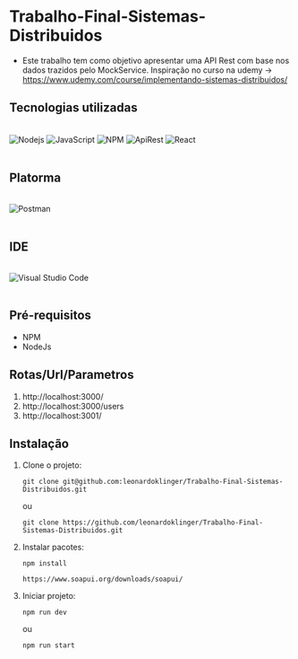 # Trabalho-Final-Sistemas-Distribuidos

- Este trabalho tem como objetivo apresentar uma API Rest com base nos dados trazidos pelo MockService. Inspiração no curso na udemy -> https://www.udemy.com/course/implementando-sistemas-distribuidos/

## Tecnologias utilizadas

<div style="display: inline_block"><br/>
    <img align="center" alt="Nodejs" src="https://img.shields.io/badge/Node.js-43853D?style=for-the-badge&logo=node.js&logoColor=white" />
    <img align="center" alt="JavaScript" src="https://img.shields.io/badge/JavaScript-F7DF1E?style=for-the-badge&logo=javascript&logoColor=black" />
    <img align="center" alt="NPM" src="https://img.shields.io/badge/npm-CB3837?style=for-the-badge&logo=npm&logoColor=white" />
    <img align="center" alt="ApiRest" src="https://img.shields.io/badge/API%20REST-B50BEC?style=for-the-badge&logo=apirest&logoColor=white" />
    <img align="center" alt="React" src="https://camo.githubusercontent.com/67a01fa7cf337616274f39c070a11638f2e65720e414ef55b8dd3f9c2a803b2a/68747470733a2f2f696d672e736869656c64732e696f2f7374617469632f76313f7374796c653d666f722d7468652d6261646765266d6573736167653d526561637426636f6c6f723d323232323232266c6f676f3d5265616374266c6f676f436f6c6f723d363144414642266c6162656c3d">
</div><br/>

## Platorma
<div style="display: inline_block"><br/>
    <img align="center" alt="Postman" src="https://img.shields.io/badge/Postman-FF6C37?style=for-the-badge&logo=Postman&logoColor=white" />
</div><br/>

## IDE
<div style="display: inline_block"><br/>
    <img align="center" alt="Visual Studio Code" src="https://img.shields.io/badge/Visual_Studio_Code-0078D4?style=for-the-badge&logo=visual%20studio%20code&logoColor=white" />
</div><br/>

## Pré-requisitos
  * NPM
  * NodeJs
  
## Rotas/Url/Parametros
 1) http://localhost:3000/
 2) http://localhost:3000/users
 3) http://localhost:3001/

 
  ## Instalação
 1) Clone o projeto: 
      ~~~
      git clone git@github.com:leonardoklinger/Trabalho-Final-Sistemas-Distribuidos.git
      ~~~
      ou
      ~~~
      git clone https://github.com/leonardoklinger/Trabalho-Final-Sistemas-Distribuidos.git
      ~~~
     
 2) Instalar pacotes:
      ~~~npm
      npm install
      ~~~
      ~~~
      https://www.soapui.org/downloads/soapui/
      ~~~
      
 3) Iniciar projeto:
      ~~~
      npm run dev
      ~~~
      ou
      ~~~
      npm run start
      ~~~

